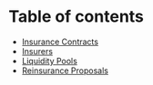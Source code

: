 # Table of contents

* [Insurance Contracts](README.md)
* [Insurers](insurers.md)
* [Liquidity Pools](liquidity-pools.md)
* [Reinsurance Proposals](reinsurance-proposals.md)
